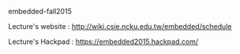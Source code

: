 embedded-fall2015

Lecture's website : http://wiki.csie.ncku.edu.tw/embedded/schedule

Lecture's Hackpad : https://embedded2015.hackpad.com/
